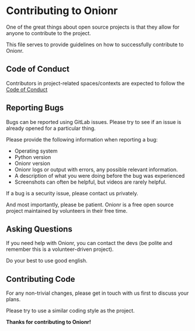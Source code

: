 # Contributing to Onionr

One of the great things about open source projects is that they allow for anyone to contribute to the project.

This file serves to provide guidelines on how to successfully contribute to Onionr.

## Code of Conduct

Contributors in project-related spaces/contexts are expected to follow the [Code of Conduct](https://github.com/beardog108/onionr/blob/master/CODE_OF_CONDUCT.md)

## Reporting Bugs

Bugs can be reported using GitLab issues. Please try to see if an issue is already opened for a particular thing.

Please provide the following information when reporting a bug:

* Operating system
* Python version
* Onionr version
* Onionr logs or output with errors, any possible relevant information.
* A description of what you were doing before the bug was experienced
* Screenshots can often be helpful, but videos are rarely helpful.

If a bug is a security issue, please contact us privately.

And most importantly, please be patient. Onionr is a free open source project maintained by volunteers in their free time.

## Asking Questions

If you need help with Onionr, you can contact the devs (be polite and remember this is a volunteer-driven project).

Do your best to use good english.

## Contributing Code

For any non-trivial changes, please get in touch with us first to discuss your plans.

Please try to use a similar coding style as the project.

**Thanks for contributing to Onionr!**
